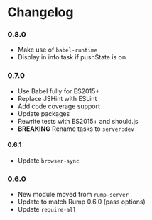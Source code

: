 # Changelog

### 0.8.0
- Make use of `babel-runtime`
- Display in info task if pushState is on

### 0.7.0
- Use Babel fully for ES2015+
- Replace JSHint with ESLint
- Add code coverage support
- Update packages
- Rewrite tests with ES2015+ and should.js
- **BREAKING** Rename tasks to `server:dev`

#### 0.6.1
- Update `browser-sync`

### 0.6.0
- New module moved from `rump-server`
- Update to match Rump 0.6.0 (pass options)
- Update `require-all`
